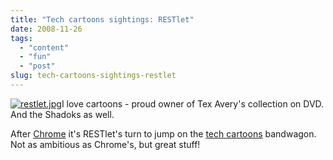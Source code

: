 ```yaml
---
title: "Tech cartoons sightings: RESTlet"
date: 2008-11-26
tags: 
  - "content"
  - "fun"
  - "post"
slug: tech-cartoons-sightings-restlet
---
```


[![restlet.jpg](http://bdelacretaz.files.wordpress.com/2008/11/restlet.jpg)](http://blog.noelios.com/2008/11/25/cartoon-presents-restlet/)I love cartoons - proud owner of Tex Avery's collection on DVD. And the Shadoks as well.

After [Chrome](http://grep.codeconsult.ch/2008/09/02/google-chrome-cartoon-rocks/) it's RESTlet's turn to jump on the [tech cartoons](http://blog.noelios.com/2008/11/25/cartoon-presents-restlet/) bandwagon. Not as ambitious as Chrome's, but great stuff!
